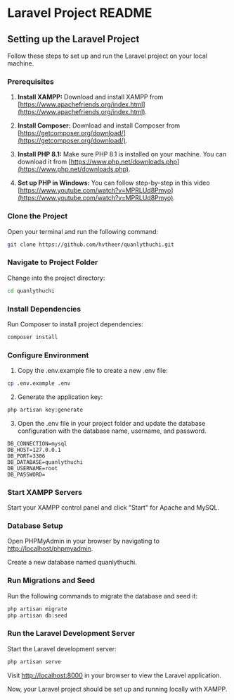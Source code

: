 # Laravel Project README

## Setting up the Laravel Project

Follow these steps to set up and run the Laravel project on your local machine.

### Prerequisites

1. **Install XAMPP:** Download and install XAMPP from [https://www.apachefriends.org/index.html](https://www.apachefriends.org/index.html).

2. **Install Composer:** Download and install Composer from [https://getcomposer.org/download/](https://getcomposer.org/download/).

3. **Install PHP 8.1:** Make sure PHP 8.1 is installed on your machine. You can download it from [https://www.php.net/downloads.php](https://www.php.net/downloads.php).

4. **Set up PHP in Windows:** You can follow step-by-step in this video [https://www.youtube.com/watch?v=MPRLUd8Pmyo](https://www.youtube.com/watch?v=MPRLUd8Pmyo).

### Clone the Project

Open your terminal and run the following command:

```bash
git clone https://github.com/hvtheer/quanlythuchi.git
```

### Navigate to Project Folder

Change into the project directory:
```bash
cd quanlythuchi
```

### Install Dependencies

Run Composer to install project dependencies:

```bash
composer install
```

### Configure Environment

1. Copy the .env.example file to create a new .env file:

```bash
cp .env.example .env
```

2. Generate the application key:

```bash
php artisan key:generate
```

3. Open the .env file in your project folder and update the database configuration with the database name, username, and password.

```env
DB_CONNECTION=mysql
DB_HOST=127.0.0.1
DB_PORT=3306
DB_DATABASE=quanlythuchi
DB_USERNAME=root
DB_PASSWORD=
```

### Start XAMPP Servers

Start your XAMPP control panel and click "Start" for Apache and MySQL.

### Database Setup

Open PHPMyAdmin in your browser by navigating to [http://localhost/phpmyadmin](http://localhost/phpmyadmin).

Create a new database named quanlythuchi.

### Run Migrations and Seed

Run the following commands to migrate the database and seed it:

```bash
php artisan migrate
php artisan db:seed
```

### Run the Laravel Development Server

Start the Laravel development server:

```bash
php artisan serve
```

Visit [http://localhost:8000](http://localhost:8000) in your browser to view the Laravel application.

Now, your Laravel project should be set up and running locally with XAMPP.